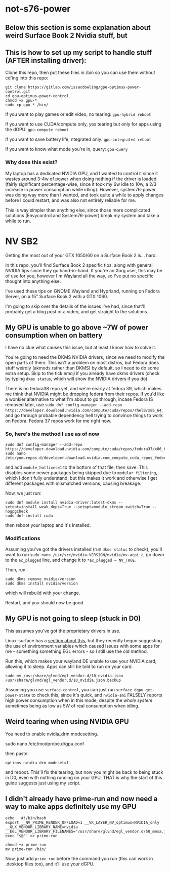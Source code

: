 # not-s76-power

## Below this section is some explanation about weird Surface Book 2 Nvidia stuff, but
## This is how to set up my script to handle stuff (AFTER installing driver):


Clone this repo, then put these files in /bin so you can use them without cd'ing into this repo:
```
git clone https://gitlab.com/issacdowling/gpu-optimus-power-control.git
cd gpu-optimus-power-control
chmod +x gpu-*
sudo cp gpu-* /bin/
```

If you want to play games or edit video, no tearing:
`
gpu-hybrid
reboot
`

If you want to use CUDA/compute only, yes tearing but only for apps using the dGPU:
`
gpu-compute
reboot
`

If you want to save battery life, ntegrated only:
`
gpu-integrated
reboot
`

If you want to know what mode you're in, query:
`
gpu-query
`

### Why does this exist?

My laptop has a dedicated NVIDIA GPU, and I wanted to control it since it wastes around 3-4w of power when doing nothing if the driver is loaded (fairly significant percentage-wise, since it took my 6w idle to 10w, a 2/3 increase in power consumption while idling). However, system76-power was doing way more than I wanted, and took quite a while to apply changes before I could restart, and was also not entirely reliable for me. 

This is way simpler than anything else, since those more complicated solutions (Envycontrol and System76-power) break my system and take a while to run.

# NV SB2
Getting the most out of your GTX 1050/60 on a Surface Book 2 is... hard.

In this repo, you'll find Surface Book 2 specific tips, along with general NVIDIA tips since they go hand-in-hand. If you're an Xorg user, this may be of use for you, however I'm Wayland all the way, so I've put no specific thought into anything else.

I've used these tips on GNOME Wayland and Hyprland, running on Fedora Server, on a 15" Surface Book 2 with a GTX 1060.

I'm going to skip over the details of the issues I've had, since that'll probably get a blog post or a video, and get straight to the solutions.

## My GPU is unable to go above ~7W of power consumption when on battery

I have no clue what causes this issue, but at least I know how to solve it.

You're going to need the DKMS NVIDIA drivers, since we need to modify the open parts of them. This isn't a problem on most distros, but Fedora does stuff weirdly (akmods rather than DKMS) by default, so I need to do some extra setup. Skip to the tick emoji if you already have dkms drivers (check by typing `dkms status`, which will show the NVIDIA drivers if you do).

There is no fedora38 repo yet, and we're nearly at fedora 39, which makes me think that NVIDIA might be dropping fedora from their repos. If you'd like a wonkier alternative to what I'm about to go through, incase Fedora IS removed later, use `sudo dnf config-manager --add-repo https://developer.download.nvidia.com/compute/cuda/repos/rhel8/x86_64`, and go through probable dependency hell trying to convince things to work on Fedora. Fedora 37 repos work for me right now. 

### So, here's the method I use as of now

```
sudo dnf config-manager --add-repo https://developer.download.nvidia.com/compute/cuda/repos/fedora37/x86_64
sudo nano /etc/yum.repos.d/developer.download.nvidia.com_compute_cuda_repos_fedora37_x86_64.repo
```
and add `module_hotfixes=1` to the bottom of that file, then save. This disables some newer packages being skipped due to `modular filtering`, which I don't fully understand, but this makes it work and otherwise I get different packages with mismatched versions, causing breakage.

Now, we just run:
```
sudo dnf module install nvidia-driver:latest-dkms --setopt=install_weak_deps=True --setopt=module_stream_switch=True --nogpgcheck
sudo dnf install cuda
```
then reboot your laptop and it's installed.

### Modifications

Assuming you've got the drivers installed (run `dkms status` to check), you'll want to run `sudo nano /usr/src/nvidia-VERSION/nvidia/nv-acpi.c`, go down to the `ac_plugged` line, and change it to `*ac_plugged = NV_TRUE;`

Then, run 
```
sudo dkms remove nvidia/version
sudo dkms install nvidia/version
```
which will rebuild with your change.

Restart, and you should now be good.

## My GPU is not going to sleep (stuck in D0)

This assumes you've got the proprietary drivers in use.

Linux-surface has a [section about this](https://github.com/linux-surface/surface-hotplug/wiki/Runtime-Power-Management), but they recently begun suggesting the use of environment variables which caused issues with some apps for me - something something EGL errors - so I still use the old method.

Run this, which makes your wayland DE unable to use your NVIDIA card, allowing it to sleep. Apps can still be told to run on your card.
```
sudo mv /usr/share/glvnd/egl_vendor.d/10_nvidia.json /usr/share/glvnd/egl_vendor.d/10_nvidia.json.backup
```

Assuming you use `surface-control`, you can just run `surface dgpu get-power-state` to check this, since it's quick, and `nvidia-smi` FALSELY reports high power consumption when in this mode, despite the *whole system* sometimes being as low as 5W of real consumption when idling.

## Weird tearing when using NVIDIA GPU

You need to enable nvidia_drm modesetting.

sudo nano /etc/modprobe.d/gpu.conf

then paste:
```
options nvidia-drm modeset=1
```
and reboot. This'll fix the tearing, but now you might be back to being stuck in D0, even with nothing running on your GPU. THAT is why the start of this guide suggests just using my script.

## I didn't already have prime-run and now need a way to make apps definitely use my GPU

```
echo  '#!/bin/bash
export __NV_PRIME_RENDER_OFFLOAD=1 __VK_LAYER_NV_optimus=NVIDIA_only __GLX_VENDOR_LIBRARY_NAME=nvidia
__EGL_VENDOR_LIBRARY_FILENAMES="/usr/share/glvnd/egl_vendor.d/50_mesa.json"
exec "$@"' >> prime-run

chmod +x prime-run
mv prime-run /bin/
```
Now, just add `prime-run` before the command you run (this can work in .desktop files too), and it'll use your dGPU.
